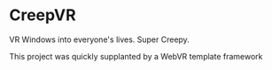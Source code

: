 # CreepVR
VR Windows into everyone's lives. Super Creepy.

This project was quickly supplanted by a WebVR template framework
